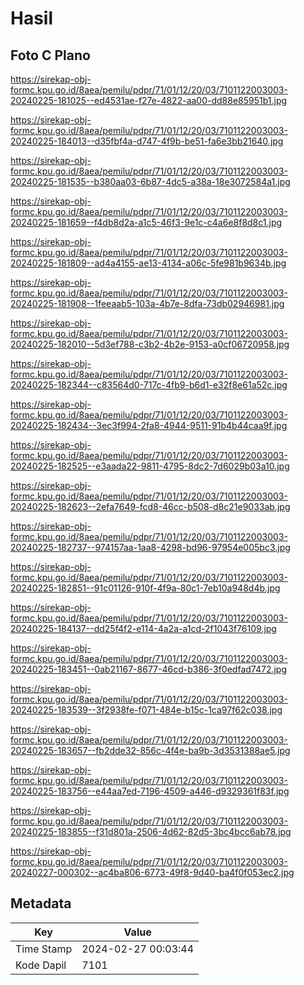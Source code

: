 # Hasil

## Foto C Plano

https://sirekap-obj-formc.kpu.go.id/8aea/pemilu/pdpr/71/01/12/20/03/7101122003003-20240225-181025--ed4531ae-f27e-4822-aa00-dd88e85951b1.jpg

https://sirekap-obj-formc.kpu.go.id/8aea/pemilu/pdpr/71/01/12/20/03/7101122003003-20240225-184013--d35fbf4a-d747-4f9b-be51-fa6e3bb21640.jpg

https://sirekap-obj-formc.kpu.go.id/8aea/pemilu/pdpr/71/01/12/20/03/7101122003003-20240225-181535--b380aa03-6b87-4dc5-a38a-18e3072584a1.jpg

https://sirekap-obj-formc.kpu.go.id/8aea/pemilu/pdpr/71/01/12/20/03/7101122003003-20240225-181659--f4db8d2a-a1c5-46f3-9e1c-c4a6e8f8d8c1.jpg

https://sirekap-obj-formc.kpu.go.id/8aea/pemilu/pdpr/71/01/12/20/03/7101122003003-20240225-181809--ad4a4155-ae13-4134-a06c-5fe981b9634b.jpg

https://sirekap-obj-formc.kpu.go.id/8aea/pemilu/pdpr/71/01/12/20/03/7101122003003-20240225-181908--1feeaab5-103a-4b7e-8dfa-73db02946981.jpg

https://sirekap-obj-formc.kpu.go.id/8aea/pemilu/pdpr/71/01/12/20/03/7101122003003-20240225-182010--5d3ef788-c3b2-4b2e-9153-a0cf06720958.jpg

https://sirekap-obj-formc.kpu.go.id/8aea/pemilu/pdpr/71/01/12/20/03/7101122003003-20240225-182344--c83564d0-717c-4fb9-b6d1-e32f8e61a52c.jpg

https://sirekap-obj-formc.kpu.go.id/8aea/pemilu/pdpr/71/01/12/20/03/7101122003003-20240225-182434--3ec3f994-2fa8-4944-9511-91b4b44caa9f.jpg

https://sirekap-obj-formc.kpu.go.id/8aea/pemilu/pdpr/71/01/12/20/03/7101122003003-20240225-182525--e3aada22-9811-4795-8dc2-7d6029b03a10.jpg

https://sirekap-obj-formc.kpu.go.id/8aea/pemilu/pdpr/71/01/12/20/03/7101122003003-20240225-182623--2efa7649-fcd8-46cc-b508-d8c21e9033ab.jpg

https://sirekap-obj-formc.kpu.go.id/8aea/pemilu/pdpr/71/01/12/20/03/7101122003003-20240225-182737--974157aa-1aa8-4298-bd96-97954e005bc3.jpg

https://sirekap-obj-formc.kpu.go.id/8aea/pemilu/pdpr/71/01/12/20/03/7101122003003-20240225-182851--91c01126-910f-4f9a-80c1-7eb10a948d4b.jpg

https://sirekap-obj-formc.kpu.go.id/8aea/pemilu/pdpr/71/01/12/20/03/7101122003003-20240225-184137--dd25f4f2-e114-4a2a-a1cd-2f1043f76109.jpg

https://sirekap-obj-formc.kpu.go.id/8aea/pemilu/pdpr/71/01/12/20/03/7101122003003-20240225-183451--0ab21167-8677-46cd-b386-3f0edfad7472.jpg

https://sirekap-obj-formc.kpu.go.id/8aea/pemilu/pdpr/71/01/12/20/03/7101122003003-20240225-183539--3f2938fe-f071-484e-b15c-1ca97f62c038.jpg

https://sirekap-obj-formc.kpu.go.id/8aea/pemilu/pdpr/71/01/12/20/03/7101122003003-20240225-183657--fb2dde32-856c-4f4e-ba9b-3d3531388ae5.jpg

https://sirekap-obj-formc.kpu.go.id/8aea/pemilu/pdpr/71/01/12/20/03/7101122003003-20240225-183756--e44aa7ed-7196-4509-a446-d9329361f83f.jpg

https://sirekap-obj-formc.kpu.go.id/8aea/pemilu/pdpr/71/01/12/20/03/7101122003003-20240225-183855--f31d801a-2506-4d62-82d5-3bc4bcc6ab78.jpg

https://sirekap-obj-formc.kpu.go.id/8aea/pemilu/pdpr/71/01/12/20/03/7101122003003-20240227-000302--ac4ba806-6773-49f8-9d40-ba4f0f053ec2.jpg


## Metadata

| Key        | Value               |
| ---------- | ------------------- |
| Time Stamp | 2024-02-27 00:03:44 |
| Kode Dapil | 7101                |



